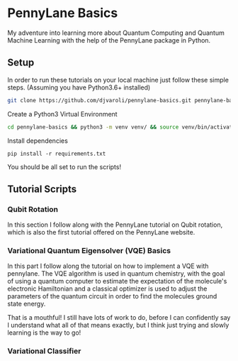 # PennyLane Basics

My adventure into learning more about Quantum Computing and Quantum Machine Learning
with the help of the PennyLane package in Python.

## Setup
In order to run these tutorials on your local machine just follow these simple steps.
(Assuming you have Python3.6+ installed)

```bash
git clone https://github.com/djvaroli/pennylane-basics.git pennylane-basics/
```
Create a Python3 Virtual Environment
```bash
cd pennylane-basics && python3 -m venv venv/ && source venv/bin/activate
```
Install dependencies
```text
pip install -r requirements.txt
```
You should be all set to run the scripts!

## Tutorial Scripts
### Qubit Rotation
In this section I follow along with the PennyLane tutorial on Qubit rotation, which is 
also the first tutorial offered on the PennyLane website.

### Variational Quantum Eigensolver (VQE) Basics
In this part I follow along the tutorial on how to implement a VQE with pennylane.
The VQE algorithm is used in quantum chemistry, with the goal of using a quantum computer to
estimate the expectation of the molecule's electronic Hamiltonian and a classical optimizer
is used to adjust the parameters of the quantum circuit in order to find the molecules ground state energy.

That is a mouthful! I still have lots of work to do, before I can confidently say I understand what all of that means
exactly, but I think just trying and slowly learning is the way to go!

### Variational Classifier